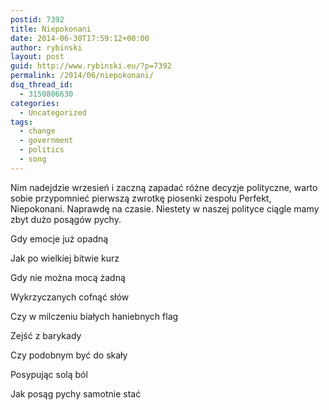 ```yaml
---
postid: 7392
title: Niepokonani
date: 2014-06-30T17:59:12+00:00
author: rybinski
layout: post
guid: http://www.rybinski.eu/?p=7392
permalink: /2014/06/niepokonani/
dsq_thread_id:
  - 3150806630
categories:
  - Uncategorized
tags:
  - change
  - government
  - politics
  - song
---
```

Nim nadejdzie wrzesień i zaczną zapadać różne decyzje polityczne, warto sobie przypomnieć pierwszą zwrotkę piosenki zespołu Perfekt, Niepokonani. Naprawdę na czasie. Niestety w naszej polityce ciągle mamy zbyt dużo posągów pychy.

Gdy emocje już opadną
  
Jak po wielkiej bitwie kurz
  
Gdy nie można mocą żadną
  
Wykrzyczanych cofnąć słów
  
Czy w milczeniu białych haniebnych flag
  
Zejść z barykady
  
Czy podobnym być do skały
  
Posypując solą ból
  
Jak posąg pychy samotnie stać
